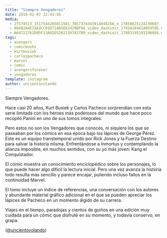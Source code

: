 ```yaml
---
title: "Siempre Vengadores"
date: 2018-02-07 22:43:56
media: 
  - 27574513_1517544285011581_7057374343914848256_n_17850825124230607.jpg
  - 80482A4E23A2CCD1D71AB5E62429BF84_video_dashinit_17924104414059595.mp4
  - A64722762D85F13A02D52021107A37B9_video_dashinit_17883195193196084.mp4
tags: 
  - avengers
  - comicbooks
  - kurtbusiek
  - carlospacheco
  - marvel
  - comic
  - avengersforever
  - vengadores
template: instagram
author: uncientovolando
---
```


Siempre Vengadores.


Hace casi 20 años, Kurt Busiek y Carlos Pacheco sorprendían con esta serie limitada con los héroes más poderosos del mundo que hace poco recopiló Panini en uno de sus tomos integrales.


Pero estos no son los Vengadores que conoces, ni siquiera los que se paseaban por los cómics en esa época bajo los lápices de George Pérez. Este es un equipo transtemporal unido por Rick Jones y la Fuerza Destino para salvar la historia misma. Enfrentándose a Inmortus y contemplando la alianza imposible, en muchos sentidos, con su yo más joven: Kang el Conquistador.


El cómic muestra un conocimiento enciclopédico sobre los personajes, lo que puede hacer algo difícil la lectura inicial. Pero una vez avanza la historia todo resulta más sencillo y parece encajar, puliendo incluso fallos en la continuidad Marvel.


El tomo incluye un índice de referencias, una conversación con los autores y abundante material gráfico adicional en el que se pueden apreciar los lápices de Pacheco en un momento álgido de su carrera.


Viajes en el tiempo, paradojas y cientos de guiños en una edición muy cuidada para un cómic que disfruté en su momento, y todavía conservo, en grapa.


([@uncientovolando](https://instagram.com/uncientovolando))
